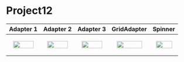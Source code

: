 # Project12


|Adapter 1|Adapter 2|Adapter 3|GridAdapter|Spinner|
|---|---|---|---|---|
|<p align="center"><img src = "https://user-images.githubusercontent.com/97438155/225875242-fe68968a-4907-4398-bc54-699451424120.png" width="85%" height="85%"></p>|<p align="center"><img src = "https://user-images.githubusercontent.com/97438155/225875254-af2fec2c-f900-4c7d-9fae-1ba26a325a2d.png" width="85%" height="85%"></p>|<p align="center"><img src = "https://user-images.githubusercontent.com/97438155/225875256-da6c87fb-481a-46b3-ab36-8990e04b1ae7.png" width="85%" height="85%"></p>|<p align="center"><img src = "https://user-images.githubusercontent.com/97438155/225875267-5798eea9-0730-4c17-b377-dd3387f944a2.png" width="85%" height="85%"></p>|<p align="center"><img src = "https://user-images.githubusercontent.com/97438155/225875285-2e6c4b03-5e55-493d-b875-634dcedf6914.png" width="85%" height="85%"></p>|
